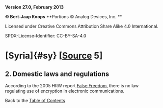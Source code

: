 **Version 27.0, February 2013**

**© Bert-Jaap Koops**
**Portions © Analog Devices, Inc. **  

Licensed under Creative Commons Attribution Share Alike 4.0 International.

SPDX-License-Identifier: CC-BY-SA-4.0

# [Syria]{#sy} \[[Source](cls-srce.htm) 5\]

## 2. Domestic laws and regulations
According to the 2005 HRW report [False
Freedom](http://hrw.org/reports/2005/mena1105/), there is no law
regulating use of encryption in electronic communications. 

Back to the [Table of Contents](index.md)
